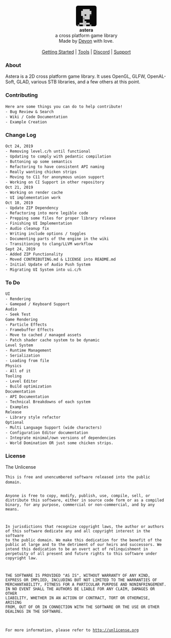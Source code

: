 <div id="header">
    <p align="center">
      <img width="64px" height="64px" style="border-radius: 6px;" src="res/tex/icon.png"><br>
      <b>astera</b><br>
	  <span font-size="16px">a cross platform game library</span><br>
      <span font-size="12px">Made by <a href="http://tek256.com">Devon</a> with love.</span><br><br>
      <span><a href="https://github.com/tek256/astera/wiki/Getting-Started/">Getting Started</a> | <a href="https://github.com/tek256/astera/tree/master/tool">Tools</a> | <a href="https://discordapp.com/invite/63GvpMh">Discord</a> | <a href="https://github.com/sponsors/tek256">Support</a></span>
    </p>
</div>
<div id="about">
	<h3>About</h3>
	<p>Astera is a 2D cross platform game library. It uses OpenGL, GLFW, OpenAL-Soft, GLAD, various STB libraries, and a few others at this point. 
	</p>
</div>
<div id="contributing">
	<h3>Contributing</h3>
	<pre><code>Here are some things you can do to help contribute!
- Bug Review & Search
- Wiki / Code Documentation
- Example Creation</code></pre> 
</div>
<div id="changelog">
<h3>Change Log</h3>
<pre><code>Oct 24, 2019
- Removing level.c/h until functional
- Updating to comply with pedantic compilation
- Buttoning up some semantics
- Refactoring to have consistent API naming
- Really wanting chicken strips
- Moving to C11 for anonymous union support
- Working on CI Support in other repository
Oct 21, 2019
- Working on render cache
- UI implementation work
Oct 10, 2019
- Update ZIP Dependency
- Refactoring into more legible code
- Prepping some files for proper library release
- Finishing UI Implementation
- Audio cleanup fix
- Writing include options / toggles
- Documenting parts of the engine in the wiki
- Transitioning to clang/LLVM workflow
Sept 24, 2019
- Added ZIP Functionality
- Moved CONTRIBUTING.md & LICENSE into README.md
- Initial Update of Audio Push System
- Migrating UI System into ui.c/h
</code></pre>
</div>
<div id="todo">
<h3>To Do</h3>
<pre><code>UI
- Rendering
- Gamepad / Keyboard Support
Audio  
- Seek Test
Game Rendering
- Particle Effects
- Framebuffer Effects
- Move to cached / managed assets
- Patch shader cache system to be dynamic
Level System
- Runtime Management
- Serialization 
- Loading from file
Physics
- All of it
Tooling
- Level Editor
- Build optimization
Documentation
- API Documentation
- Technical Breakdowns of each system
- Examples
Release 
- Library style refactor
Optional
- Multi Language Support (wide characters)
- Configuration Editor documentation
- Integrate minimal/own versions of dependencies
- World Domination OR just some chicken strips.
</code></pre>
</div>
<div id="license">
	<h3>License</h3>
	<p>The Unlicense</p>
<pre><code>This is free and unencumbered software released into the public domain.

Anyone is free to copy, modify, publish, use, compile, sell, or
distribute this software, either in source code form or as a compiled
binary, for any purpose, commercial or non-commercial, and by any
means.

In jurisdictions that recognize copyright laws, the author or authors
of this software dedicate any and all copyright interest in the
software to the public domain. We make this dedication for the benefit
of the public at large and to the detriment of our heirs and
successors. We intend this dedication to be an overt act of
relinquishment in perpetuity of all present and future rights to this
software under copyright law.

THE SOFTWARE IS PROVIDED "AS IS", WITHOUT WARRANTY OF ANY KIND,
EXPRESS OR IMPLIED, INCLUDING BUT NOT LIMITED TO THE WARRANTIES OF
MERCHANTABILITY, FITNESS FOR A PARTICULAR PURPOSE AND NONINFRINGEMENT.
IN NO EVENT SHALL THE AUTHORS BE LIABLE FOR ANY CLAIM, DAMAGES OR
OTHER LIABILITY, WHETHER IN AN ACTION OF CONTRACT, TORT OR OTHERWISE,
ARISING FROM, OUT OF OR IN CONNECTION WITH THE SOFTWARE OR THE USE OR
OTHER DEALINGS IN THE SOFTWARE.

For more information, please refer to <http://unlicense.org></code></pre></div>
